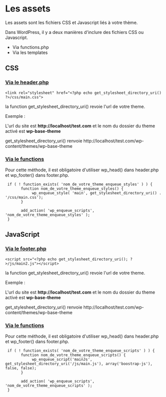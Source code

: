 # Les assets 

Les assets sont les fichiers CSS et Javascript liés à votre thème.

Dans WordPress, il y a deux manières d'inclure des fichiers CSS ou Javascript.

- Via functions.php
- Via les templates


## CSS

### [Via le header.php](header.php)


```
<link rel="stylesheet" href="<?php echo get_stylesheet_directory_uri() ?>/css/main.css"> 
```

la function get_stylesheet_directory_uri() revoie l'url de votre theme.

Exemple :

L'url du site est **http://localhost/test.com** et le nom du dossier du theme activé est **wp-base-theme**

get_stylesheet_directory_uri() renvoie http://localhost/test.com/wp-content/themes/wp-base-theme


### [Via le functions](functions.php)

Pour cette méthode, il est obligatoire d'utiliser wp_head() dans header.php et wp_footer() dans footer.php.

```
 if ( ! function_exists( 'nom_de_votre_theme_enqueue_styles' ) ) {
       function nom_de_votre_theme_enqueue_styles() {          
            wp_enqueue_style( 'main', get_stylesheet_directory_uri() . '/css/main.css');      
       } 
            
       add_action( 'wp_enqueue_scripts', 'nom_de_votre_theme_enqueue_styles' );  
 }

```

## JavaScript

### [Via le footer.php](footer.php)


```
<script src="<?php echo get_stylesheet_directory_uri(); ?>/js/main2.js"></script>
```

la function get_stylesheet_directory_uri() revoie l'url de votre theme.

Exemple :

L'url du site est **http://localhost/test.com** et le nom du dossier du theme activé est **wp-base-theme**

get_stylesheet_directory_uri() renvoie http://localhost/test.com/wp-content/themes/wp-base-theme


### [Via le functions](functions.php)

Pour cette méthode, il est obligatoire d'utiliser wp_head() dans header.php et wp_footer() dans footer.php.

```
 if ( ! function_exists( 'nom_de_votre_theme_enqueue_scripts' ) ) {
       function nom_de_votre_theme_enqueue_scripts() {          
            wp_enqueue_script('mainJs', get_stylesheet_directory_uri('/js/main.js'), array('boostrap-js'), false, false);      
       } 
            
       add_action( 'wp_enqueue_scripts', 'nom_de_votre_theme_enqueue_scripts' );  
 }
